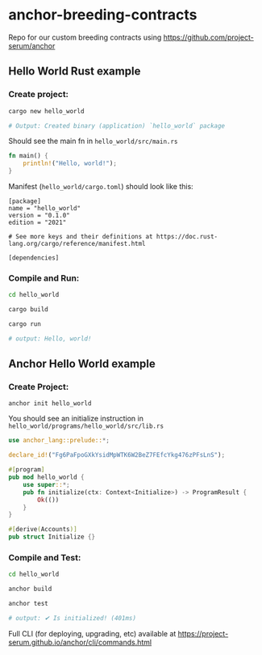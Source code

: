 # anchor-breeding-contracts
Repo for our custom breeding contracts using https://github.com/project-serum/anchor

## Hello World Rust example

### Create project:
```bash
cargo new hello_world

# Output: Created binary (application) `hello_world` package
```

Should see the main fn in `hello_world/src/main.rs`
```rust
fn main() {
    println!("Hello, world!");
}
```

Manifest (`hello_world/cargo.toml`) should look like this:
```
[package]
name = "hello_world"
version = "0.1.0"
edition = "2021"

# See more keys and their definitions at https://doc.rust-lang.org/cargo/reference/manifest.html

[dependencies]
```

### Compile and Run:
```bash
cd hello_world

cargo build

cargo run

# output: Hello, world!
```

## Anchor Hello World example

### Create Project:
```
anchor init hello_world
```

You should see an initialize instruction in `hello_world/programs/hello_world/src/lib.rs`
```rust
use anchor_lang::prelude::*;

declare_id!("Fg6PaFpoGXkYsidMpWTK6W2BeZ7FEfcYkg476zPFsLnS");

#[program]
pub mod hello_world {
    use super::*;
    pub fn initialize(ctx: Context<Initialize>) -> ProgramResult {
        Ok(())
    }
}

#[derive(Accounts)]
pub struct Initialize {}
```

### Compile and Test:
```bash
cd hello_world

anchor build

anchor test

# output: ✔ Is initialized! (401ms)
```

Full CLI (for deploying, upgrading, etc) available at https://project-serum.github.io/anchor/cli/commands.html
